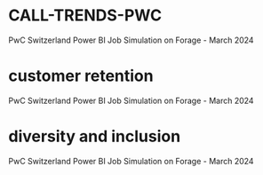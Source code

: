 # CALL-TRENDS-PWC
PwC Switzerland Power BI Job Simulation on Forage - March 2024
# customer retention
PwC Switzerland Power BI Job Simulation on Forage - March 2024
# diversity and inclusion
PwC Switzerland Power BI Job Simulation on Forage - March 2024
